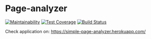 # Page-analyzer
[![Maintainability](https://api.codeclimate.com/v1/badges/b459b054a9b719643e3b/maintainability)](https://codeclimate.com/github/JuliaStrelkova/project-lvl3-s428/maintainability)
[![Test Coverage](https://api.codeclimate.com/v1/badges/b459b054a9b719643e3b/test_coverage)](https://codeclimate.com/github/JuliaStrelkova/project-lvl3-s428/test_coverage)
[![Build Status](https://travis-ci.org/JuliaStrelkova/project-lvl3-s428.svg?branch=master)](https://travis-ci.org/JuliaStrelkova/project-lvl3-s428)

Check application on:
https://simple-page-analyzer.herokuapp.com/